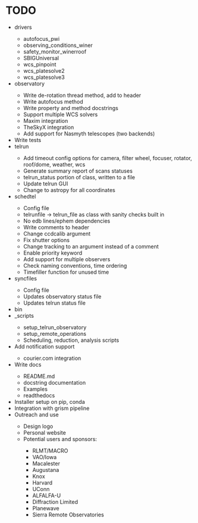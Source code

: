 # TODO
<ul>

<li>drivers</li>
    <ul>
    <li>autofocus_pwi</li>
    <li>observing_conditions_winer</li>
    <li>safety_monitor_winerroof</li>
    <li>SBIGUniversal</li>
    <li>wcs_pinpoint</li>
    <li>wcs_platesolve2</li>
    <li>wcs_platesolve3</li>
    </ul>

<li>observatory</li>
    <ul>
    <li>Write de-rotation thread method, add to header</li>
    <li>Write autofocus method</li>
    <li>Write property and method docstrings</li>
    <li>Support multiple WCS solvers</li>
    <li>Maxim integration</li>
    <li>TheSkyX integration</li>
    <li>Add support for Nasmyth telescopes (two backends)</li>
    </ul>

<li>Write tests</li>

<li>telrun</li>
    <ul>
    <li>Add timeout config options for camera, filter wheel, focuser, rotator, roof/dome, weather, wcs</li>
    <li>Generate summary report of scans statuses</li>
    <li>telrun_status portion of class, written to a file</li>
    <li>Update telrun GUI</li>
    <li>Change to astropy for all coordinates</li>
    </ul>

<li>schedtel</li>
    <ul>
    <li>Config file</li>
    <li>telrunfile -> telrun_file as class with sanity checks built in</li>
    <li>No edb lines/ephem dependencies</li>
    <li>Write comments to header</li>
    <li>Change ccdcalib argument</li>
    <li>Fix shutter options</li>
    <li>Change tracking to an argument instead of a comment</li>
    <li>Enable priority keyword</li>
    <li>Add support for multiple observers</li>
    <li>Check naming conventions, time ordering</li>
    <li>Timefiller function for unused time</li>
    </ul>

<li>syncfiles</li>
    <ul>
    <li>Config file</li>
    <li>Updates observatory status file</li>
    <li>Updates telrun status file</li>
    </ul>

<li>bin</li>

<li>_scripts</li>
    <ul>
    <li>setup_telrun_observatory</li>
    <li>setup_remote_operations</li>
    <li>Scheduling, reduction, analysis scripts</li>
    </ul>

<li>Add notification support</li>
    <ul>
    <li>courier.com integration</li>
    </ul>

<li>Write docs</li>
    <ul>
    <li>README.md</li>
    <li>docstring documentation</li>
    <li>Examples</li>
    <li>readthedocs</li>
    </ul>

<li>Installer setup on pip, conda</li>

<li>Integration with grism pipeline</li>

<li>Outreach and use</li>
    <ul>
    <li>Design logo</li>
    <li>Personal website</li>
    <li>Potential users and sponsors:</li>
        <ul>
        <li>RLMT/MACRO</li>
        <li>VAO/Iowa</li>
        <li>Macalester</li>
        <li>Augustana</li>
        <li>Knox</li>
        <li>Harvard</li>
        <li>UConn</li>
        <li>ALFALFA-U</li>
        <li>Diffraction Limited</li>
        <li>Planewave</li>
        <li>Sierra Remote Observatories</li>
        </ul>
    </ul>

</ul>